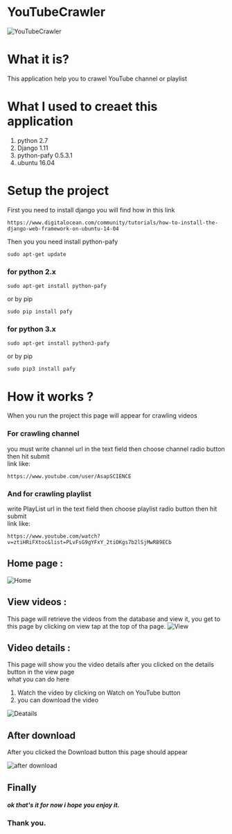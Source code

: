 # YouTubeCrawler


![YouTubeCrawler](http://www.tubefilter.com/wp-content/uploads/2016/06/youtube-gears.jpg)


# What it is?

This application help you to crawel YouTube channel or playlist


# What I used to creaet this application

1. python 2.7
2. Django 1.11
3. python-pafy 0.5.3.1
3. ubuntu 16.04


# Setup the project

First you need to install django you will find how in this link
```
https://www.digitalocean.com/community/tutorials/how-to-install-the-django-web-framework-on-ubuntu-14-04
```
Then you you need install python-pafy

```
sudo apt-get update
```

### for python 2.x

```
sudo apt-get install python-pafy
```
or  by pip
```
sudo pip install pafy
```

### for python 3.x

```
sudo apt-get install python3-pafy
```
or  by pip
```
sudo pip3 install pafy
```


# How it works ? #

When you run the project this page will appear for crawling videos

### For crawling channel 

you must write channel url in the text field then choose channel radio button then hit submit  
  link like:

```
https://www.youtube.com/user/AsapSCIENCE
```
### And for crawling playlist 

write PlayList url in the text field then choose playlist radio button then hit submit  
 link like:
```
https://www.youtube.com/watch?v=ztiHRiFXtoc&list=PLvFsG9gYFxY_2tiOKgs7b2lSjMwR89ECb
```

## Home page :

![Home](http://oi63.tinypic.com/hrbszc.jpg)

## View videos :

This page will retrieve the videos from the database and view it, 
  you get to this page by clicking on view tap at the top of tha page.
![View](http://oi63.tinypic.com/2625y14.jpg)


## Video details :

This page will show you the video details after you clicked on the details button in the view page  
what you can do here  

1. Watch the video by clicking on Watch on YouTube button
2. you can download the video

![Deatails](http://oi68.tinypic.com/w12zkj.jpg)

## After download

After you clicked the Download button this page should appear

![after download](http://oi66.tinypic.com/2yjq8nb.jpg)

## Finally

##### ok that's it for now i hope you enjoy it.
### Thank you.



